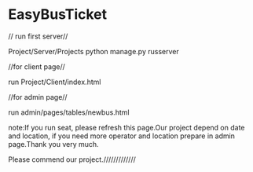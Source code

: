 # EasyBusTicket

// run first server//

  Project/Server/Projects
  python manage.py russerver


//for client page//

run Project/Client/index.html

//for admin page//

run admin/pages/tables/newbus.html

note:If you run seat, please refresh this page.Our project depend on date and location, if you need more operator and location prepare in admin page.Thank you very much.

Please commend our project./////////////
